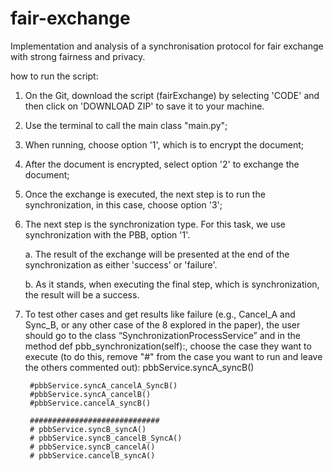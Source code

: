 # fair-exchange
Implementation and analysis of a synchronisation protocol for fair exchange with strong fairness and privacy.

how to run the script:

1. On the Git, download the script (fairExchange) by selecting 'CODE' and then click on 'DOWNLOAD ZIP' to save it to your machine.
2. Use the terminal to call the main class "main.py";
3. When running, choose option '1', which is to encrypt the document;
4. After the document is encrypted, select option '2' to exchange the document;
5. Once the exchange is executed, the next step is to run the synchronization, in this case, choose option '3';
6. The next step is the synchronization type. For this task, we use synchronization with the PBB, option '1'.<br>
    <p>a. The result of the exchange will be presented at the end of the synchronization as either 'success' or 'failure'.
    <p>b. As it stands, when executing the final step, which is synchronization, the result will be a success.
7. To test other cases and get results like failure (e.g., Cancel_A and Sync_B, or any other case of the 8 explored in the paper), the user should go to the class “SynchronizationProcessService” and in the method def pbb_synchronization(self):, choose the case they want to execute (to do this, remove "#" from the case you want to run and leave the others commented out):
         pbbService.syncA_syncB()
   
        #pbbService.syncA_cancelA_SyncB()
        #pbbService.syncA_cancelB()
        #pbbService.cancelA_syncB()

        #############################
        # pbbService.syncB_syncA()
        # pbbService.syncB_cancelB_SyncA()
        # pbbService.syncB_cancelA()
        # pbbService.cancelB_syncA()

